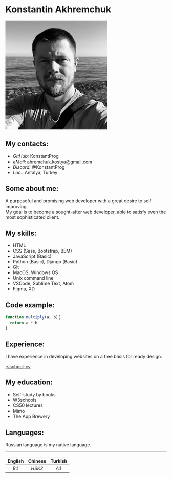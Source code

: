 # Konstantin Akhremchuk

![My photo](/images/me.jpg)

## My contacts:
* _GitHub:_ KonstantProg
* _eMail:_ ahremchuk.kostya@gmail.com
* _Discord:_ @KonstantProg
* _Loc.:_ Antalya, Turkey


## Some about me:
A purposeful and promising web developer with a great desire to self improving.<br/>
My goal is to become a sought-after web developer, able to satisfy even the most sophisticated client.

## My skills:
+ HTML
+ CSS (Sass, Bootstrap, BEM)
+ JavaScript (Basic)
+ Python (Basic), Django (Basic)
+ Git
+ MacOS, Windows OS
+ Unix command line
+ VSCode, Sublime Text, Atom
+ Figma, XD

## Code example:
```javascript
function multiply(a, b){
  return a * b
}
```

## Experience:
I have experience in developing websites on a free basis for ready design.<br/>

[rsschool-cv](https://KonstantProg.github.io/rsschool-cv/cv)

## My education:
+ Self-study by books
+ W3schools
+ CS50 lectures
+ Mimo
+ The App Brewery


## Languages:
Russian language is my native language.

---

English | Chinese | Turkish
:---: | :---: | :---:
*B1* | *HSK2* | *A1*